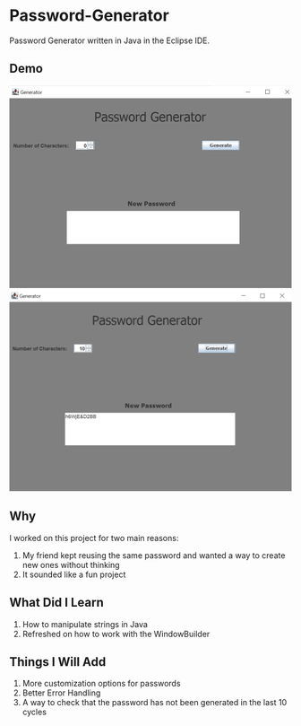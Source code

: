 # Password-Generator

Password Generator written in Java in the Eclipse IDE.

## Demo

![demo](https://github.com/andrewfarmer13/Password-Generator/blob/main/images/passDemo1.png)
![demo](https://github.com/andrewfarmer13/Password-Generator/blob/main/images/passDemo2-1.png)

## Why

I worked on this project for two main reasons:
  1. My friend kept reusing the same password and wanted a way to create new ones without thinking
  2. It sounded like a fun project
  
## What Did I Learn

  1. How to manipulate strings in Java
  2. Refreshed on how to work with the WindowBuilder 
 
## Things I Will Add

  1. More customization options for passwords
  2. Better Error Handling
  3. A way to check that the password has not been generated in the last 10 cycles
